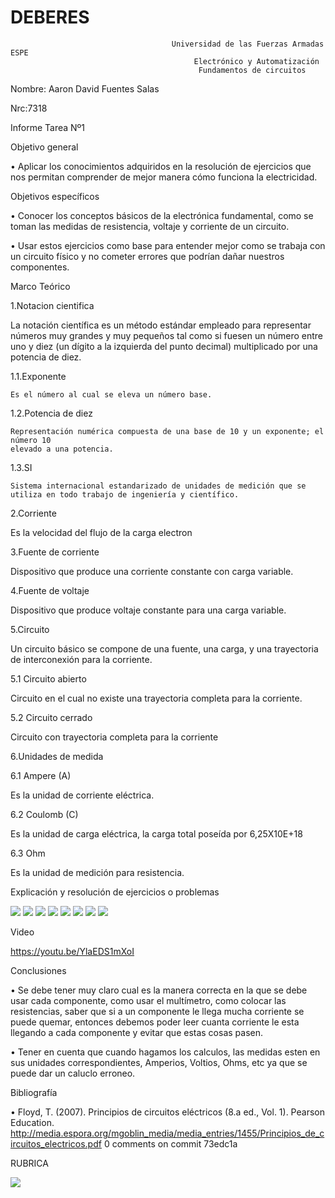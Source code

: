 # DEBERES
                                        Universidad de las Fuerzas Armadas ESPE
                                             Electrónico y Automatización
                                              Fundamentos de circuitos

Nombre: Aaron David Fuentes Salas

Nrc:7318

Informe Tarea Nº1

Objetivo general

•	Aplicar los conocimientos adquiridos en la resolución de ejercicios que nos permitan comprender de mejor manera cómo funciona la electricidad.

Objetivos específicos

•	Conocer los conceptos básicos de la electrónica fundamental, como se toman las medidas de resistencia, voltaje y corriente de un circuito.

•	Usar estos ejercicios como base para entender mejor como se trabaja con un circuito físico y no cometer errores que podrían dañar nuestros componentes.

Marco Teórico

1.Notacion cientifica

La notación científica es un método estándar empleado para representar números muy grandes y muy pequeños tal como si fuesen un número entre uno y diez (un dígito a la izquierda del punto decimal) multiplicado por una potencia de diez.

1.1.Exponente
  
    Es el número al cual se eleva un número base.

1.2.Potencia de diez
  
    Representación numérica compuesta de una base de 10 y un exponente; el número 10
    elevado a una potencia.
    
1.3.SI
  
    Sistema internacional estandarizado de unidades de medición que se utiliza en todo trabajo de ingeniería y científico.
    
2.Corriente

Es la velocidad del flujo de la carga electron

3.Fuente de corriente 

Dispositivo que produce una corriente constante con carga variable.

4.Fuente de voltaje 

Dispositivo que produce voltaje constante para una carga variable. 

5.Circuito

Un circuito básico se compone de una fuente, una carga, y una trayectoria de interconexión para la corriente.

5.1  Circuito abierto

Circuito en el cual no existe una trayectoria completa para la corriente. 

5.2  Circuito cerrado

Circuito con trayectoria completa para la corriente

6.Unidades de medida

6.1 Ampere (A)

Es la unidad de corriente eléctrica. 

6.2 Coulomb (C)

Es la unidad de carga eléctrica, la carga total poseída por 6,25X10E+18

6.3 Ohm

Es la unidad de medición para resistencia. 

Explicación y resolución de ejercicios o problemas

![ ](https://github.com/AaronDavidFuentesSalas/DEBERES/blob/main/1.jpg)
![ ](https://github.com/AaronDavidFuentesSalas/DEBERES/blob/main/2.jpg)
![ ](https://github.com/AaronDavidFuentesSalas/DEBERES/blob/main/3.jpg)
![ ](https://github.com/AaronDavidFuentesSalas/DEBERES/blob/main/4.jpg)
![ ](https://github.com/AaronDavidFuentesSalas/DEBERES/blob/main/5.jpg)
![ ](https://github.com/AaronDavidFuentesSalas/DEBERES/blob/main/6.jpg)
![ ](https://github.com/AaronDavidFuentesSalas/DEBERES/blob/main/7.jpg)
![ ](https://github.com/AaronDavidFuentesSalas/DEBERES/blob/main/8.jpg)

Video

https://youtu.be/YlaEDS1mXoI

Conclusiones

•	Se debe tener muy claro cual es la manera correcta en la que se debe usar cada componente, como usar el multímetro, como colocar 
las resistencias, saber que si a un componente le llega mucha corriente se puede quemar, entonces debemos poder leer cuanta corriente le esta llegando a cada 
componente y evitar que estas cosas pasen.

•	Tener en cuenta que cuando hagamos los calculos, las medidas esten en sus unidades correspondientes, Amperios, Voltios, Ohms, etc ya que se puede dar un caluclo erroneo.

Bibliografía

•	Floyd, T. (2007). Principios de circuitos eléctricos (8.a ed., Vol. 1). Pearson Education. http://media.espora.org/mgoblin_media/media_entries/1455/Principios_de_circuitos_electricos.pdf
0 comments on commit 73edc1a

RUBRICA

![ ](https://github.com/AaronDavidFuentesSalas/DEBERES/blob/main/tabla.png)
